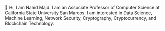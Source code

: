 👋 Hi, I am Nahid Majd. I am an Associate Professor of Computer Science at California State University San Marcos. I am interested in Data Science, Machine Learning, Network Security, Cryptography, Cryptocurrency, and Blockchain Technology.

<!---
nmajd/nmajd is a ✨ special ✨ repository because its `README.md` (this file) appears on your GitHub profile.
You can click the Preview link to take a look at your changes.
--->
